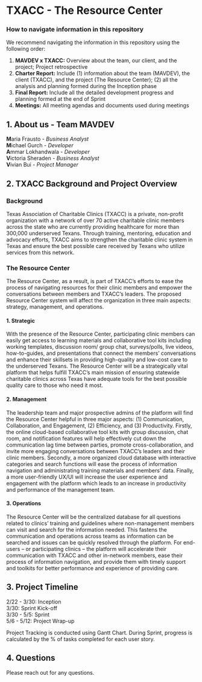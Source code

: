 # TXACC - The Resource Center 

### How to navigate information in this repository

We recommend navigating the information in this repository using the following order:
  
1. **MAVDEV x TXACC:** Overview about the team, our client, and the project; Project retrospective
2. **Charter Report:** Include 
(1) information about the team (MAVDEV), the client (TXACC), and the project (The Resource Center); 
(2) all the analysis and planning formed during the Inception phase
2. **Final Report:** Include all the detailed development progress and planning formed at the end of Sprint<br/>
3. **Meetings:** All meeting agendas and documents used during meetings<br/>

## 1. About us - Team MAVDEV 

**M**aria Frausto - *Business Analyst*<br/>
**M**ichael Gurch - *Developer*<br/>
**A**mmar Lokhandwala - *Developer*<br/>
**V**ictoria Sheraden - *Business Analyst*<br/>
**V**ivian Bui - *Project Manager*<br/>
  

## 2. TXACC Background and Project Overview 

### Background 

Texas Association of Charitable Clinics (TXACC) is a private, non-profit organization with a network of over 70 active charitable clinic members across the state who are currently providing healthcare for more than 300,000 underserved Texans. Through training, mentoring, education and advocacy efforts, TXACC aims to strengthen the charitable clinic system in Texas and ensure the best possible care received by Texans who utilize services from this network. 

### The Resource Center 

The Resource Center, as a result, is part of TXACC’s efforts to ease the process of navigating resources for their clinic members and empower the conversations between members and TXACC’s leaders. The proposed Resource Center system will affect the organization in three main aspects: strategy, management, and operations. 

#### 1.   Strategic 
 
With the presence of the Resource Center, participating clinic members can easily get access to learning materials and collaborative tool kits including working templates, discussion room/ group chat, surveys/polls, live videos, how-to-guides, and presentations that connect the members’ conversations and enhance their skillsets in providing high-quality and low-cost care to the underserved Texans. The Resource Center will be a strategically vital platform that helps fulfill TXACC’s main mission of ensuring statewide charitable clinics across Texas have adequate tools for the best possible quality care to those who need it most.
 
#### 2.   Management 

The leadership team and major prospective admins of the platform will find the Resource Center helpful in three major aspects: (1) Communication, Collaboration, and Engagement, (2) Efficiency, and (3) Productivity. Firstly, the online cloud-based collaborative tool kits with group discussion, chat room, and notification features will help effectively cut down the communication lag time between parties, promote cross-collaboration, and invite more engaging conversations between TXACC’s leaders and their clinic members. Secondly, a more organized cloud database with interactive categories and search functions will ease the process of information navigation and administrating training materials and members’ data. Finally, a more user-friendly UX/UI will increase the user experience and engagement with the platform which leads to an increase in productivity and performance of the management team.
 
#### 3.   Operations  
 
The Resource Center will be the centralized database for all questions related to clinics’ training and guidelines where non-management members can visit and search for the information needed. This fastens the communication and operations across teams as information can be searched and issues can be quickly resolved through the platform. For end-users – or participating clinics – the platform will accelerate their communication with TXACC and other in-network members, ease their process of information navigation, and provide them with timely support and toolkits for better performance and experience of providing care.

## 3. Project Timeline
  
2/22 - 3/30: Inception <br/>
3/30: Sprint Kick-off <br/>
3/30 - 5/5: Sprint <br/>
5/6 - 5/12: Project Wrap-up <br/>
  
Project Tracking is conducted using Gantt Chart. During Sprint, progress is calculated by the % of tasks completed for each user story. <br/>
  
## 4. Questions 
  
Please reach out for any questions. 
